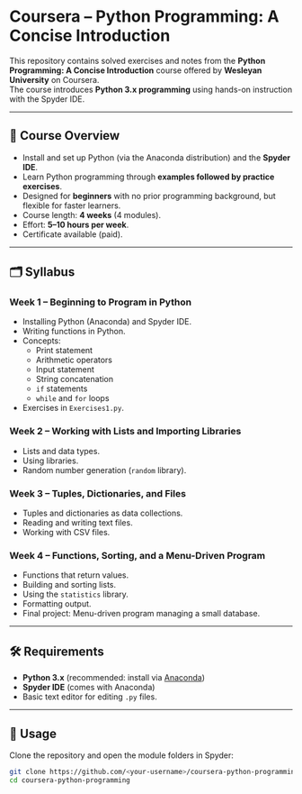 # Coursera – Python Programming: A Concise Introduction

This repository contains solved exercises and notes from the **Python Programming: A Concise Introduction** course offered by **Wesleyan University** on Coursera.  
The course introduces **Python 3.x programming** using hands-on instruction with the Spyder IDE.

---

## 📖 Course Overview

- Install and set up Python (via the Anaconda distribution) and the **Spyder IDE**.
- Learn Python programming through **examples followed by practice exercises**.
- Designed for **beginners** with no prior programming background, but flexible for faster learners.
- Course length: **4 weeks** (4 modules).  
- Effort: **5–10 hours per week**.  
- Certificate available (paid).

---

## 🗂️ Syllabus

### Week 1 – Beginning to Program in Python
- Installing Python (Anaconda) and Spyder IDE.
- Writing functions in Python.
- Concepts:  
  - Print statement  
  - Arithmetic operators  
  - Input statement  
  - String concatenation  
  - `if` statements  
  - `while` and `for` loops  
- Exercises in `Exercises1.py`.

### Week 2 – Working with Lists and Importing Libraries
- Lists and data types.  
- Using libraries.  
- Random number generation (`random` library).  

### Week 3 – Tuples, Dictionaries, and Files
- Tuples and dictionaries as data collections.  
- Reading and writing text files.  
- Working with CSV files.  

### Week 4 – Functions, Sorting, and a Menu-Driven Program
- Functions that return values.  
- Building and sorting lists.  
- Using the `statistics` library.  
- Formatting output.  
- Final project: Menu-driven program managing a small database.  

---

## 🛠️ Requirements

- **Python 3.x** (recommended: install via [Anaconda](https://www.anaconda.com/))  
- **Spyder IDE** (comes with Anaconda)  
- Basic text editor for editing `.py` files.  

---

## 🚀 Usage

Clone the repository and open the module folders in Spyder:

```bash
git clone https://github.com/<your-username>/coursera-python-programming.git
cd coursera-python-programming
